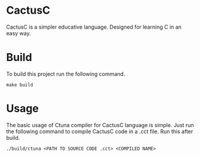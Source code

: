 # CactusC
CactusC is a simpler educative language. Designed for learning C in an easy way. 

# Build
To build this project run the following command. 
```
make build
```

# Usage
The basic usage of Ctuna compiler for CactusC language is simple. Just run the following command to compile CactusC code in a .cct file. Run this after build.

```
./build/ctuna <PATH TO SOURCE CODE .cct> <COMPILED NAME>

```
